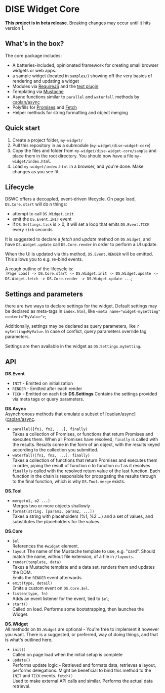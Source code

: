 # DISE Widget Core

**This project is in beta release**. Breaking changes may occur until it hits version 1.

## What's in the box?
The core package includes:
- A batteries-included, opinionated framework for creating small browser widgets or web apps.
- a sample widget (located in `samples/`) showing off the very basics of rendering and updating a widget
- Modules via [RequireJS](http://requirejs.org/) and the [text plugin](https://github.com/requirejs/text)
- Templating via [Mustache](https://github.com/janl/mustache.js)
- Async functions similar to `parallel` and `waterfall` methods by [caolan/async]([caolan/async](https://github.com/caolan/async))
- Polyfills for [Promises](https://developer.mozilla.org/en-US/docs/Web/JavaScript/Reference/Global_Objects/Promise) and [Fetch](https://developer.mozilla.org/en-US/docs/Web/API/Fetch_API)
- Helper methods for string formatting and object merging

## Quick start
1. Create a project folder, `my-widget/`
2. Pull this repository in as a submodule (`my-widget/dise-widget-core`)
3. Copy the files and folder from `my-widget/dise-widget-core/sample` and place them in the root directory. You should now have a file `my-widget/index.html`.
4. Load `my-widget/index.html` in a browser, and you're done. Make changes as you see fit.

## Lifecycle
DSWC offers a decoupled, event-driven lifecycle. On page load,
`DS.Core.start` will do n things:
* attempt to call `DS.Widget.init`
* emit the `DS.Event.INIT` event
* if `DS.Settings.tick` is > 0, it will set a loop that emits `DS.Event.TICK`
every `tick` seconds

It is suggested to declare a _fetch_ and _update_ method on `DS.Widget`,
and have `DS.Widget.update` call `DS.Core.render` in order to perform a UI update.

When the UI is updated via this method, `DS.Event.RENDER` will be emitted. This
allows you to e.g. re-bind events.

A rough outline of the lifecycle is:  
`[Page Load] -> DS.Core.start -> DS.Widget.init -> DS.Widget.update -> DS.Widget.fetch -> DS.Core.render -> DS.Widget.update ...`;

## Settings and parameters
there are two ways to declare settings for the widget. Default settings
may be declared as meta-tags in `index.html`, like `<meta name="widget-mySetting" content="MyValue">`;

Additionally, settings may be declared as query parameters, like `?mySetting=MyValue`.
In case of conflict, query parameters override tag parameters.

 Settings are then available in the widget as `DS.Settings.mySetting`.

## API
**DS.Event**  
- `INIT` - Emitted on initialization
- `RENDER` - Emitted after each render
- `TICK` - Emitted on each tick
**DS.Settings**
Contains the settings provided via meta tags or query parameters.

**DS.Async**  
Asynchronous methods that emulate a subset of [caolan/async]([caolan/async](https://github.com/caolan/async).
- `parallel([fn1, fn2, ...], finally)`  
Takes a collection of Promises, or functions that return Promises and executes them. When all Promises have resolved, `finally` is called with the results. Results come in the form of an object, with the results keyed according to the collection you submitted.
- `waterfall([fn1, fn2, ...], finally)`  
  Takes a collection of functions that return Promises and executes them in order,
  piping the result of function *n* to function *n+1* as it resolves.  
  `finally` is called with the resolved return value of the last function. Each function in the chain is responsible for propagating the results through to the final function, which is why `DS.Tool.merge` exists.

**DS.Tool**  
- `merge(o1, o2 ...)`  
Merges two or more objects shallowly
- `format(string, [param1, param2, ...])`  
Takes a string with placeholders (%1, %2 ...) and a set of values, and substitutes
the placeholders for the values.

**DS.Core**  
- `$el`  
References the `#widget` element.
- `layout`
The name of the Mustache template to use, e.g. "card". Should match the name,
without file extension, of a file in `/layouts`.
- `render(template, data)`  
Takes a Mustache template and a data set, renders them and updates the DOM.  
Emits the `RENDER` event afterwards.
- `emit(type, detail)`  
Emits a custom event on `DS.Core.$el`.
- `listen(type, fn)`  
Adds an event listener for the event, tied to `$el`;
- `start()`  
Called on load. Performs some bootstrapping, then launches the Widget.

**DS.Widget**  
All methods on `DS.Widget` are optional - You're free to implement it however
you want. There is a suggested, or preferred, way of doing things, and that is what's
outlined here.

- `init()`  
Called on page load when the initial setup is complete
- `update()`  
Performs update logic - Retrieved and formats data, retrieves a layout,
performs delegations. Might be beneficial to bind this method to the `INIT` and
`TICK` events.
`fetch()`  
Used to make external API calls and similar. Performs the actual data retrieval.
